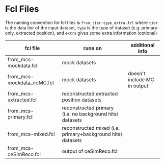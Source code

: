 # Fcl Files
The naming convention for fcl files is ```from_tier-type_extra.fcl``` where ```tier``` is the data tier of the input dataset, ```type``` is the type of dataset (e.g. primary-only, extracted position), and ```extra``` gives some extra information (optional)

| fcl file | runs on | additional info |
|----------|-----|-----|
| from_mcs-mockdata.fcl | mock datasets | |
| from_mcs-mockdata_noMC.fcl | mock datasets | doesn't include MC in output|
| from_mcs-extracted.fcl | reconstructed extracted position datasets | |
| from_mcs-primary.fcl | reconstructed primary (i.e. no background hits) datasets | |
| from_mcs-mixed.fcl | reconstructed mixed (i.e. primary+background hits) datasets | |
| from_mcs-ceSimReco.fcl | output of ceSimReco.fcl | |
